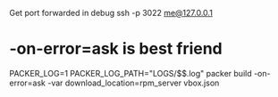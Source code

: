 Get port forwarded in debug
ssh -p 3022 me@127.0.0.1

# -on-error=ask is best friend

PACKER_LOG=1 PACKER_LOG_PATH="LOGS/$$.log" packer build -on-error=ask -var download_location=rpm_server vbox.json

